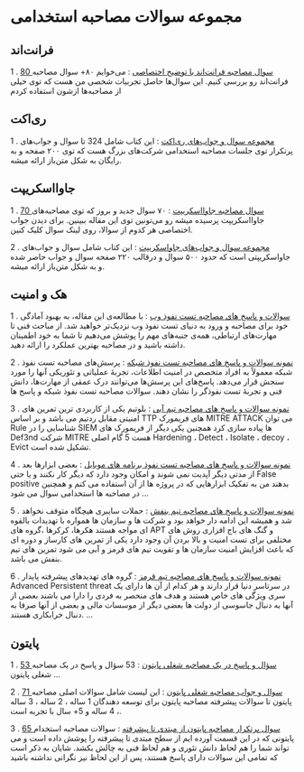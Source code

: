 # مجموعه سوالات مصاحبه استخدامی

## فرانت‌اند

1 . [80 سوال مصاحبه فرانت‌اند با توضیح اختصاصی](https://ditty.ir/posts/frontend-interview-questions/XweY5) : می‌خوایم ۸۰+ سوال مصاحبه فرانت‌اند رو بررسی کنیم. این سوال‌ها حاصل تجربیات شخصی من هست که توی خیلی از مصاحبه‌ها ازشون استفاده کردم

## ری‌اکت

1 . [مجموعه سوال و جواب‌های ری‌اکت](https://github.com/Mariotek/reactjs-persian-interview-questions) : این کتاب شامل 324 تا سوال و جواب‌های پرتکرار توی جلسات مصاحبه استخدامی شرکت‌های بزرگ هست که توی ۲۰۰ صفحه و به رایگان به شکل متن‌باز ارائه میشه.

## جاوااسکریپت

1 . [70 سوال مصاحبه جاوااسکریپت](https://ditty.ir/posts/70-javascript-interview-questions/na6bX) : ۷۰ سوال جدید و بروز که توی مصاحبه‌های جاوااسکریپت پرسیده میشه رو می‌تونین توی این مقاله ببینین. برای دیدن جواب اختصاصی هر کدوم از سوالا، روی لینک سوال کلیک کنین.

2 . [مجموعه سوال و جواب‌های جاواسکریپت](https://github.com/Mariotek/javascript-persian-interview-questions) : این کتاب شامل سوال و جواب‌های جاواسکریپتی است که حدود ۵۰۰ سوال و درقالب ۲۲۰ صفحه سوال و جواب حاضر شده و به شکل متن‌باز ارائه میشه.


## هک و امنیت 

1 . [ سوالات و پاسخ های مصاحبه تست نفوذ وب](https://github.com/soheilsec/WAP-Interview) : با مطالعه‌ی این مقاله، به بهبود آمادگی خود برای مصاحبه و ورود به دنیای تست نفوذ وب نزدیک‌تر خواهید شد. از مباحث فنی تا مهارت‌های ارتباطی، همه‌ی جنبه‌های مهم را پوشش می‌دهیم تا شما به خود اطمینان داشته باشید و در مصاحبه بهترین عملکرد را ارائه دهید. 

2 . [ نمونه سوالات و پاسخ های مصاحبه تست نفوذ شبکه](https://github.com/soheilsec/Network-pentest-Interview) : پرسش‌های مصاحبه تست نفوذ شبکه معمولاً به افراد متخصص در امنیت اطلاعات، تجربهٔ عملیاتی و تئوریکی آنها را مورد سنجش قرار می‌دهد. پاسخ‌های این پرسش‌ها می‌توانند درک عمقی از مهارت‌ها، دانش فنی و تجربهٔ تست نفوذگر را نشان دهند. سوالات مصاحبه تست نفوذ شبکه و پاسخ ها

3 . [ نمونه سوالات و پاسخ های مصاحبه تیم آبی](https://github.com/soheilsec/Blue-Team-Interview) :  بلوتیم یکی از کاربردی ترین تمرین های امنیتی مقابل ردتیم می باشد و بر اساس TTP های فریمورک MITRE ATTACK می توان Rule شناسایی را در SIEM ها پیاده سازی کرد همچنین یکی دیگر از فریمورک های Def3nd شرکت MITRE هست 5 گام اصلی Hardening ، Detect ، Isolate ، decoy ، Evict تشکیل شده است.

4 . [ نمونه سوالات و پاسخ های مصاحبه تست نفوذ برنامه های موبایل](https://github.com/soheilsec/mobile-App-Pentest-Interview) :  بعضی ابزارها بعد از مدتی دیگر آپدیت نمی شوند و امکان وجود دارد که دیگر کار نکنند و یا حتی False positive بدهند من به تفکیک ابزارهایی که در پروژه ها از آن استفاده می کنم و همچنین در مصاحبه ها استخدامی سوال می شود ...

5 . [ نمونه سوالات و پاسخ های مصاحبه تیم بنفش](https://github.com/soheilsec/Purple-Team-Interview) : حملات سایبری هیچگاه متوقف نخواهد شد و همیشه این ادامه دار خواهد بود و شرکت ها و سازمان ها همواره با تهدیدات بالقوه ای مواجه هستند هکرها، کرکرها ،گروه های APT و گنگ های باج افزاری روش های مختلفی برای تست امنیت و بالا بردن آن وجود دارد یکی از تمرین های کارساز و دوره ای که باعث افزایش امنیت سازمان ها و تقویت تیم های قرمز و آبی می شود تمرین های تیم بنفش می باشد.

6 . [ نمونه سوالات و پاسخ های مصاحبه تیم قرمز](https://github.com/soheilsec/RedTeam-Interview) : گروه های تهدیدهای پیشرفته پایدار Advanced Persistent threat در سرتاسر دنیا قرار دارند و هر کدام از آن ها دارای یک سری ویژگی های خاص هستند و هدف های منحصر به فردی را دارا می باشند بعضی از آنها به دنبال جاسوسی از دولت ها بعضی دیگر از موسسات مالی و بعضی از آنها صرفا به دنبال خرابکاری هستند. ...



## پایتون 

1 . [53 سؤال و پاسخ در یک مصاحبه شغلی پایتون](https://vrgl.ir/MJ6eZ) : 53 سؤال و پاسخ در یک مصاحبه شغلی پایتون ...

2 . [71 سوال و جواب مصاحبه شغلی پایتون](https://www.mongard.ir/articles/42/python-interview-questions-answers/) : این لیست شامل سوالات اصلی مصاحبه پایتون تا سوالات پیشرفته مصاحبه پایتون برای توسعه دهندگان 1 ساله ، 2 ساله ، 3 ساله ، 4 ساله و 5+ سال با تجربه است.

3 . [65 سوال پرتکرار مصاحبه پایتون از مبتدی تا پیشرفته](https://darsman.com/blog/python/python-interview-questions/) : سوالات مصاحبه استخدام پایتونی که در این قسمت آورده ایم از سطح مبتدی تا پیشرفته را پوشش داده است و می تواند شما را هم لحاظ دانش تئوری و هم لحاظ فنی به چالش بکشد. شایان به ذکر است که تمامی این سوالات دارای پاسخ هستند، پس از این لحاظ نیز نگرانی نداشته باشید
